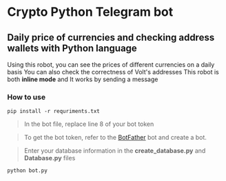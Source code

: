 # Crypto Python Telegram bot
## Daily price of currencies and checking address wallets with Python language

Using this robot, you can see the prices of different currencies on a daily basis
You can also check the correctness of Volt's addresses
This robot is both **inline mode** and
It works by sending a message

### How to use
```
pip install -r requriments.txt
```
>In the bot file, replace line 8 of your bot token

>To get the bot token, refer to the [BotFather](https://t.me/BotFather) bot and create a bot.

>Enter your database information in the **create_database.py** and **Database.py** files

```
python bot.py
```

